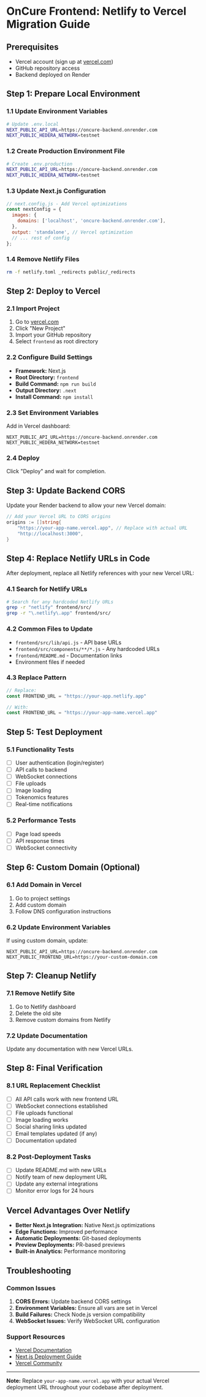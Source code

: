 # OnCure Frontend: Netlify to Vercel Migration Guide

## Prerequisites
- Vercel account (sign up at [vercel.com](https://vercel.com))
- GitHub repository access
- Backend deployed on Render

## Step 1: Prepare Local Environment

### 1.1 Update Environment Variables
```bash
# Update .env.local
NEXT_PUBLIC_API_URL=https://oncure-backend.onrender.com
NEXT_PUBLIC_HEDERA_NETWORK=testnet
```

### 1.2 Create Production Environment File
```bash
# Create .env.production
NEXT_PUBLIC_API_URL=https://oncure-backend.onrender.com
NEXT_PUBLIC_HEDERA_NETWORK=testnet
```

### 1.3 Update Next.js Configuration
```javascript
// next.config.js - Add Vercel optimizations
const nextConfig = {
  images: {
    domains: ['localhost', 'oncure-backend.onrender.com'],
  },
  output: 'standalone', // Vercel optimization
  // ... rest of config
};
```

### 1.4 Remove Netlify Files
```bash
rm -f netlify.toml _redirects public/_redirects
```

## Step 2: Deploy to Vercel

### 2.1 Import Project
1. Go to [vercel.com](https://vercel.com)
2. Click "New Project"
3. Import your GitHub repository
4. Select `frontend` as root directory

### 2.2 Configure Build Settings
- **Framework:** Next.js
- **Root Directory:** `frontend`
- **Build Command:** `npm run build`
- **Output Directory:** `.next`
- **Install Command:** `npm install`

### 2.3 Set Environment Variables
Add in Vercel dashboard:
```
NEXT_PUBLIC_API_URL=https://oncure-backend.onrender.com
NEXT_PUBLIC_HEDERA_NETWORK=testnet
```

### 2.4 Deploy
Click "Deploy" and wait for completion.

## Step 3: Update Backend CORS

Update your Render backend to allow your new Vercel domain:
```go
// Add your Vercel URL to CORS origins
origins := []string{
    "https://your-app-name.vercel.app", // Replace with actual URL
    "http://localhost:3000",
}
```

## Step 4: Replace Netlify URLs in Code

After deployment, replace all Netlify references with your new Vercel URL:

### 4.1 Search for Netlify URLs
```bash
# Search for any hardcoded Netlify URLs
grep -r "netlify" frontend/src/
grep -r "\.netlify\.app" frontend/src/
```

### 4.2 Common Files to Update
- `frontend/src/lib/api.js` - API base URLs
- `frontend/src/components/**/*.js` - Any hardcoded URLs
- `frontend/README.md` - Documentation links
- Environment files if needed

### 4.3 Replace Pattern
```javascript
// Replace:
const FRONTEND_URL = "https://your-app.netlify.app"

// With:
const FRONTEND_URL = "https://your-app-name.vercel.app"
```

## Step 5: Test Deployment

### 5.1 Functionality Tests
- [ ] User authentication (login/register)
- [ ] API calls to backend
- [ ] WebSocket connections
- [ ] File uploads
- [ ] Image loading
- [ ] Tokenomics features
- [ ] Real-time notifications

### 5.2 Performance Tests
- [ ] Page load speeds
- [ ] API response times
- [ ] WebSocket connectivity

## Step 6: Custom Domain (Optional)

### 6.1 Add Domain in Vercel
1. Go to project settings
2. Add custom domain
3. Follow DNS configuration instructions

### 6.2 Update Environment Variables
If using custom domain, update:
```
NEXT_PUBLIC_API_URL=https://oncure-backend.onrender.com
NEXT_PUBLIC_FRONTEND_URL=https://your-custom-domain.com
```

## Step 7: Cleanup Netlify

### 7.1 Remove Netlify Site
1. Go to Netlify dashboard
2. Delete the old site
3. Remove custom domains from Netlify

### 7.2 Update Documentation
Update any documentation with new Vercel URLs.

## Step 8: Final Verification

### 8.1 URL Replacement Checklist
- [ ] All API calls work with new frontend URL
- [ ] WebSocket connections established
- [ ] File uploads functional
- [ ] Image loading works
- [ ] Social sharing links updated
- [ ] Email templates updated (if any)
- [ ] Documentation updated

### 8.2 Post-Deployment Tasks
- [ ] Update README.md with new URLs
- [ ] Notify team of new deployment URL
- [ ] Update any external integrations
- [ ] Monitor error logs for 24 hours

## Vercel Advantages Over Netlify

- **Better Next.js Integration:** Native Next.js optimizations
- **Edge Functions:** Improved performance
- **Automatic Deployments:** Git-based deployments
- **Preview Deployments:** PR-based previews
- **Built-in Analytics:** Performance monitoring

## Troubleshooting

### Common Issues
1. **CORS Errors:** Update backend CORS settings
2. **Environment Variables:** Ensure all vars are set in Vercel
3. **Build Failures:** Check Node.js version compatibility
4. **WebSocket Issues:** Verify WebSocket URL configuration

### Support Resources
- [Vercel Documentation](https://vercel.com/docs)
- [Next.js Deployment Guide](https://nextjs.org/docs/deployment)
- [Vercel Community](https://github.com/vercel/vercel/discussions)

---

**Note:** Replace `your-app-name.vercel.app` with your actual Vercel deployment URL throughout your codebase after deployment.